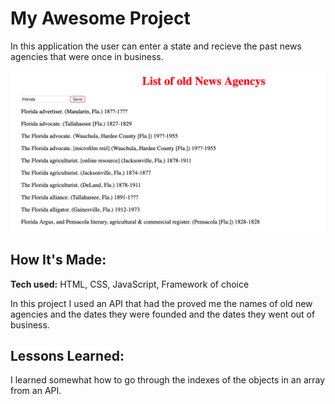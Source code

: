 # My Awesome Project
In this application the user can enter a state and recieve the past news agencies that were once in business.



![alt tag](newsagency.png)

## How It's Made:

**Tech used:** HTML, CSS, JavaScript, Framework of choice

In this project I used an API that had the proved me the names of old new agencies and the dates they were founded and the dates they went out of business.


## Lessons Learned:

I learned somewhat how to go through the indexes of the objects in an array from an API.


